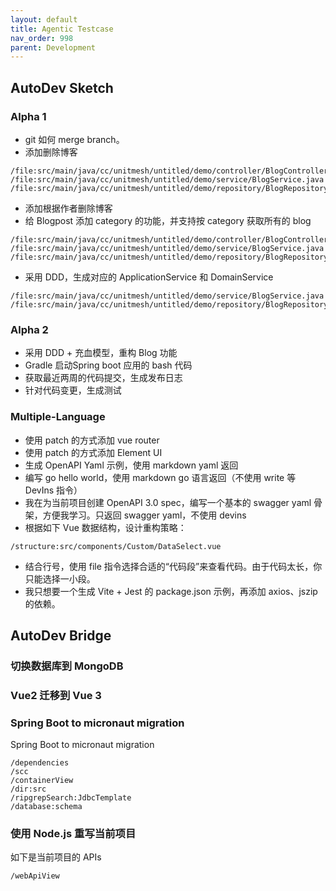 ```yaml
---
layout: default
title: Agentic Testcase
nav_order: 998
parent: Development
---
```


## AutoDev Sketch

### Alpha 1

- git 如何 merge branch。
- 添加删除博客
```devin
/file:src/main/java/cc/unitmesh/untitled/demo/controller/BlogController.java
/file:src/main/java/cc/unitmesh/untitled/demo/service/BlogService.java
/file:src/main/java/cc/unitmesh/untitled/demo/repository/BlogRepository.java
```
- 添加根据作者删除博客
- 给 Blogpost 添加 category 的功能，并支持按 category 获取所有的 blog
```devin
/file:src/main/java/cc/unitmesh/untitled/demo/controller/BlogController.java
/file:src/main/java/cc/unitmesh/untitled/demo/service/BlogService.java
/file:src/main/java/cc/unitmesh/untitled/demo/repository/BlogRepository.java
```
- 采用 DDD，生成对应的 ApplicationService 和 DomainService
```devin
/file:src/main/java/cc/unitmesh/untitled/demo/service/BlogService.java
/file:src/main/java/cc/unitmesh/untitled/demo/repository/BlogRepository.java
```

### Alpha 2

- 采用 DDD + 充血模型，重构 Blog 功能
- Gradle 启动Spring boot 应用的 bash 代码
- 获取最近两周的代码提交，生成发布日志
- 针对代码变更，生成测试

### Multiple-Language

- 使用 patch 的方式添加 vue router
- 使用 patch 的方式添加 Element UI
- 生成 OpenAPI Yaml 示例，使用 markdown yaml 返回
- 编写 go hello world，使用 markdown go 语言返回（不使用 write 等 DevIns 指令）
- 我在为当前项目创建 OpenAPI 3.0 spec，编写一个基本的 swagger yaml 骨架，方便我学习。只返回 swagger yaml，不使用 devins
- 根据如下 Vue 数据结构，设计重构策略：
```devin
/structure:src/components/Custom/DataSelect.vue
```
- 结合行号，使用 file 指令选择合适的“代码段”来查看代码。由于代码太长，你只能选择一小段。
- 我只想要一个生成 Vite + Jest 的 package.json 示例，再添加 axios、jszip的依赖。

## AutoDev Bridge

### 切换数据库到 MongoDB

### Vue2 迁移到 Vue 3

### Spring Boot to micronaut migration

Spring Boot to micronaut migration
```devin
/dependencies
/scc
/containerView
/dir:src
/ripgrepSearch:JdbcTemplate
/database:schema
```

### 使用 Node.js 重写当前项目

如下是当前项目的 APIs
```devin
/webApiView
```
